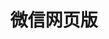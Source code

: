 ---
title: "微信网页版"
url: "https://wx.qq.com"
description: "微信的网页版本，支持聊天、文件传输和朋友圈浏览等功能"
category: "社交工具"
tags: ["即时通讯", "社交平台", "文件传输", "朋友圈", "网页版"]
icon: "💬"
---